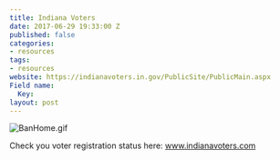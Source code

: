 ```yaml
---
title: Indiana Voters
date: 2017-06-29 19:33:00 Z
published: false
categories:
- resources
tags:
- resources
website: https://indianavoters.in.gov/PublicSite/PublicMain.aspx
Field name:
  Key: 
layout: post
---
```


![BanHome.gif](/uploads/BanHome.gif)

Check you voter registration status here: www.indianavoters.com